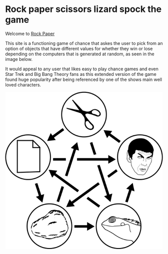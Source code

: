 # Rock paper scissors lizard spock the game

Welcome to [Rock Paper](https://stacd.github.io/rpsls-game/)

This site is a functioning game of chance that askes the user to pick from an option of
objects that have different values for whether they win or lose depending on the computers
that is generated at random, as seen in the image below.

It would appeal to any user that likes easy to play chance games and even Star Trek and
Big Bang Theory fans as this extended version of the game found huge popularity after being
referenced by one of the shows main well loved characters.

![Reponsive Screenshot](assets/images/rpsls.png)

